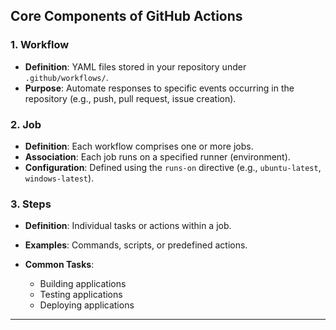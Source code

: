 ## Core Components of GitHub Actions

### 1. Workflow

* **Definition**: YAML files stored in your repository under `.github/workflows/`.
* **Purpose**: Automate responses to specific events occurring in the repository (e.g., push, pull request, issue creation).

### 2. Job

* **Definition**: Each workflow comprises one or more jobs.
* **Association**: Each job runs on a specified runner (environment).
* **Configuration**: Defined using the `runs-on` directive (e.g., `ubuntu-latest`, `windows-latest`).

### 3. Steps

* **Definition**: Individual tasks or actions within a job.
* **Examples**: Commands, scripts, or predefined actions.
* **Common Tasks**:

  * Building applications
  * Testing applications
  * Deploying applications

---

